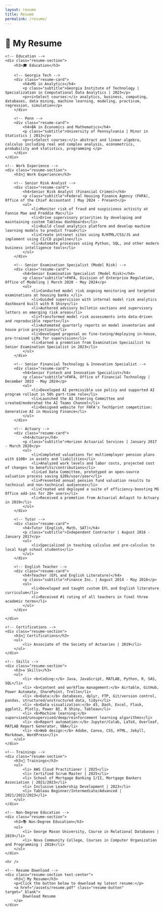 ```yaml
---
layout: resume
title: Resume
permalink: /resume/
---
```


<div class="container">
    <h1 class="text-center">📃 My Resume</h1>
    <!-- ><p class="text-center">Explore my professional background, certifications, and resume.</p> -->

	<!-- Education -->
	<div class="resume-section">
        <h3>🎓 Education</h3>
		
		<!-- Georgia Tech -->
        <div class="resume-card">
            <h4>MS in Analytics</h4>
            <p class="subtitle">Georgia Institute of Technology | Specialization in Computational Data Analytics | 2023</p>
            <p><i>Select courses:</i> analytics, business, computing, databases, data mining, machine learning, modeling, practicum, regression, simulation</p>
        </div>
		
		<!-- Penn -->
        <div class="resume-card">
            <h4>BA in Economics and Mathematics</h4>
            <p class="subtitle">University of Pennsylvania | Minor in Statistics | 2013</p>
            <p><i>Select courses:</i> abstract and linear algebra, calculus including real and complex analysis, econometrics, probability and statistics, programming </p>
        </div>
	</div>

    <!-- Work Experience -->
    <div class="resume-section">
        <h3>💼 Work Experience</h3>
		
		<!-- Senior Risk Analyst -->
        <div class="resume-card">
            <h4>Senior Risk Analyst (Financial Crimes)</h4>
            <p class="subtitle">Federal Housing Finance Agency (FHFA), Office of the Chief Accountant | May 2024 - Present</p>
			<ul>
            	<li>Monitor risk of fraud and suspicioous activity at Fannie Mae and Freddie Mac</li>
				<li>Drive supervisory priorities by developing and maintaining custom Tableau dashboards</li>
				<li>Build cloud analytics platform and develop machine learning models to predict fraud</li>
				<li>Create intranet sites using R/HTML/CSS/JS and implement using CI/CD pipeline</li>
				<li>Automate processes using Python, SQL, and other modern business intelligence tools</li>
			</ul>
        </div>

		<!-- Senior Examination Specialist (Model Risk) -->
        <div class="resume-card">
            <h4>Senior Examination Specialist (Model Risk)</h4>
            <p class="subtitle">FHFA, Division of Enterprise Regulation, Office of Modeling | March 2020 - May 2024</p>
            <ul>
				<li>Conducted model risk ongoing monitoring and targeted examinations at housing banks </li>
				<li>Guided supervision with internal model risk analytics dashboard built with R Shiny</li>
				<li>Authored advisory bulletin sections and supervisory letters on emerging risk areas</li>
				<li>Transformed model risk assessments into data-driven and reproducible reports</li>
				<li>Automated quarterly reports on model inventories and house price projections</li>
				<li>Developed proposal on fine-tuning/deploying in-house, pre-trained LLMs for supervision</li>
				<li>Earned a promotion from Examination Speciailist to Senior Examination Specialist in 2023</li>
			</ul>
        </div>
		
		<!-- Senior Financial Technology & Innovation Specialist -->
        <div class="resume-card">
            <h4>Senior Fintech and Innovation Specialist</h4>
            <p class="subtitle">FHFA, Office of Financial Technology | December 2023 - May 2024</p>
            <ul>
				<li>Developed AI permissible use policy and supported AI program rollout in 50% part-time role</li>
				<li>Launched the AI Steering Committee and created/moderated the AI Teams Channel</li>
				<li>Designed website for FHFA's TechSprint competition: Generative AI in Housing Finance</li>
        	</ul>
		</div>
		
		<!-- Actuary -->
        <div class="resume-card">
            <h4>Actuary</h4>
            <p class="subtitle">Horizon Actuarial Services | January 2017 - March 2020</p>
            <ul>
				<li>Completed valuations for multiemployer pension plans with $10B+ in assets and liabilities</li>
				<li>Analyzed work levels and labor costs, projected cost of changes to benefits/contributions</li>
				<li>Led Data Committee, prototyped an open-source valuation process saving $20k/user/year</li>
				<li>Presented annual pension fund valuation results to technical and non-technical audiences</li>
				<li>Created and deployed a suite of efficiency-boosting MS Office add-ins for 20+ users</li>
				<li>Received a promotion from Actuarial Anlayst to Actuary in 2019</li>
			</ul>
        </div>
		
		<!-- Tutor -->
        <div class="resume-card">
            <h4>Tutor (English, Math, SAT)</h4>
            <p class="subtitle">Independent Contractor | August 2016 - January 2017</p>
            <ul>
				<li>Specialized in teaching calculus and pre-calculus to local high school students</li>
			</ul>
		</div>
		
		<!-- English Teacher -->
        <div class="resume-card">
            <h4>Teacher (EFL and English Literature)</h4>
            <p class="subtitle">Finance Inc. | August 2014 - May 2016</p>
            <ul>
				<li>Developed and taught custom EFL and English literature curriculum</li>
				<li>Received #1 rating of all teachers in final three academic terms</li>
			</ul>
		</div>
	
    </div>

    <!-- Certifications -->
    <div class="resume-section">
        <h3>📜 Certifications</h3>
        <ul>
            <li> Associate of the Society of Actuaries | 2019</li>
        </ul>
    </div>
	
    <!-- Skills -->
    <div class="resume-section">
        <h3>⚒️ Skills</h3>
        <ul>
            <li> <b>Coding:</b> Java, JavaScript, MATLAB, Python, R, SAS, SQL</li>
            <li> <b>Content and workflow management:</b> Airtable, GitHub, Power Automate, SharePoint, Trello</li>
			<li> <b>Data:</b> databases, dplyr, FTP, Git/version control, pandas, structured/unstructured data, tidyr</li>
			<li> <b>Data visualization:</b> d3, Dash, Excel, Flask, ggplot2, Plotly, Power BI, R Shiny, Tableau</li>
			<li> <b>Machine learning:</b> supervised/unsupervised/deep/reinforcement learning algorithms</li>
			<li> <b>Report automation:</b> Jupyter/Colab, LaTeX, Overleaf, MATLAB Report Generator, VBA</li>
			<li> <b>Web design:</b> Adobe, Canva, CSS, HTML, Jekyll, Markdown, WordPress</li>
        </ul>
    </div>
	
    <!-- Trainings -->
    <div class="resume-section">
        <h3>📓 Trainings</h3>
        <ul>
			<li> AWS Cloud Practitioner | 2025</li>
            <li> Certified Scrum Master | 2025</li>
			<li> School of Mortgage Banking I/II, Mortgage Bankers Association | 2021/2023</li>
			<li> Inclusive Leadership Development | 2023</li>
			<li> Tableau Beginner/Intermediate/Advanced | 2021/2022/2023</li>
        </ul>
    </div>
	
    <!-- Non-Degree Education -->
    <div class="resume-section">
        <h3>📚 Non-Degree Education</h3>
        <ul>
			<li> George Mason University, Course in Relational Databases | 2019</li>
            <li> Nova Community College, Courses in Computer Organization and Programming | 2018</li>
        </ul>
    </div>
	
	<hr />

    <!-- Resume Download -->
    <div class="resume-section text-center">
        <h3>📄 My Resume</h3>
        <p>Click the button below to download my latest resume:</p>
        <a href="/assets/resume.pdf" class="resume-button" target="_blank">
            Download Resume
        </a>
    </div>
</div>
